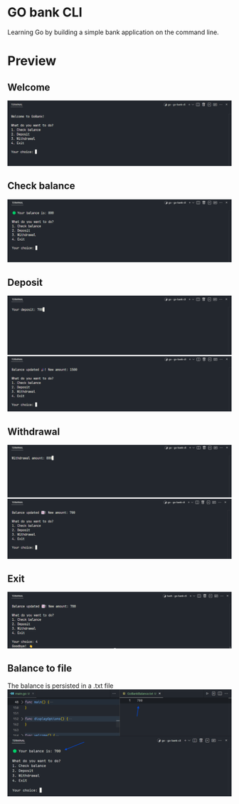 # GO bank CLI

Learning Go by building a simple bank application on the command line.

# Preview

## Welcome
![welcome](./images/welcome.png)

## Check balance
![check-balance](./images/check-balance.png)

## Deposit
![deposit](./images/deposit-1.png)
![deposit](./images/deposit-success.png)

## Withdrawal
![withdrawal](./images/withdrawal.png)
![withdrawal](./images/withdrawal-success.png)

## Exit
![exit](./images/exit.png)

## Balance to file
The balance is persisted in a .txt file
![welcome](./images/database-file.png)
